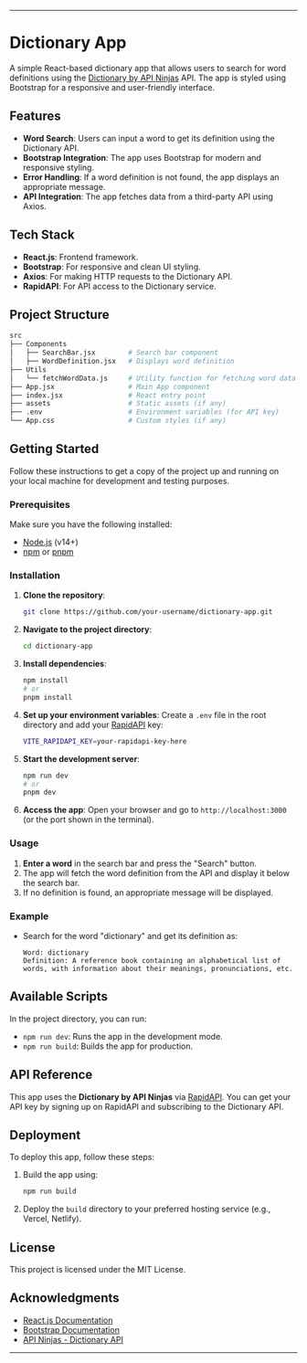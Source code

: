 

---

# Dictionary App

A simple React-based dictionary app that allows users to search for word definitions using the [Dictionary by API Ninjas](https://api-ninjas.com/api/dictionary) API. The app is styled using Bootstrap for a responsive and user-friendly interface.

## Features

- **Word Search**: Users can input a word to get its definition using the Dictionary API.
- **Bootstrap Integration**: The app uses Bootstrap for modern and responsive styling.
- **Error Handling**: If a word definition is not found, the app displays an appropriate message.
- **API Integration**: The app fetches data from a third-party API using Axios.

## Tech Stack

- **React.js**: Frontend framework.
- **Bootstrap**: For responsive and clean UI styling.
- **Axios**: For making HTTP requests to the Dictionary API.
- **RapidAPI**: For API access to the Dictionary service.

## Project Structure

```bash
src
├── Components
│   ├── SearchBar.jsx        # Search bar component
│   ├── WordDefinition.jsx   # Displays word definition
├── Utils
│   └── fetchWordData.js     # Utility function for fetching word data from API
├── App.jsx                  # Main App component
├── index.jsx                # React entry point
├── assets                   # Static assets (if any)
├── .env                     # Environment variables (for API key)
└── App.css                  # Custom styles (if any)
```

## Getting Started

Follow these instructions to get a copy of the project up and running on your local machine for development and testing purposes.

### Prerequisites

Make sure you have the following installed:

- [Node.js](https://nodejs.org/) (v14+)
- [npm](https://www.npmjs.com/) or [pnpm](https://pnpm.io/)

### Installation

1. **Clone the repository**:
   ```bash
   git clone https://github.com/your-username/dictionary-app.git
   ```

2. **Navigate to the project directory**:
   ```bash
   cd dictionary-app
   ```

3. **Install dependencies**:
   ```bash
   npm install
   # or
   pnpm install
   ```

4. **Set up your environment variables**:
   Create a `.env` file in the root directory and add your [RapidAPI](https://rapidapi.com/) key:

   ```bash
   VITE_RAPIDAPI_KEY=your-rapidapi-key-here
   ```

5. **Start the development server**:
   ```bash
   npm run dev
   # or
   pnpm dev
   ```

6. **Access the app**:
   Open your browser and go to `http://localhost:3000` (or the port shown in the terminal).

### Usage

1. **Enter a word** in the search bar and press the "Search" button.
2. The app will fetch the word definition from the API and display it below the search bar.
3. If no definition is found, an appropriate message will be displayed.

### Example

- Search for the word "dictionary" and get its definition as:
  ```
  Word: dictionary
  Definition: A reference book containing an alphabetical list of words, with information about their meanings, pronunciations, etc.
  ```

## Available Scripts

In the project directory, you can run:

- `npm run dev`: Runs the app in the development mode.
- `npm run build`: Builds the app for production.

## API Reference

This app uses the **Dictionary by API Ninjas** via [RapidAPI](https://rapidapi.com/api-ninjas/api/dictionary/). You can get your API key by signing up on RapidAPI and subscribing to the Dictionary API.

## Deployment

To deploy this app, follow these steps:

1. Build the app using:
   ```bash
   npm run build
   ```

2. Deploy the `build` directory to your preferred hosting service (e.g., Vercel, Netlify).

## License

This project is licensed under the MIT License.

## Acknowledgments

- [React.js Documentation](https://reactjs.org/docs/getting-started.html)
- [Bootstrap Documentation](https://getbootstrap.com/)
- [API Ninjas - Dictionary API](https://api-ninjas.com/api/dictionary)

---

